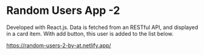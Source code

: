# Random Users App -2

Developed with React.js. Data is fetched from an RESTful API, and displayed in a card item. With add button, this user is added to the list below.

https://random-users-2-by-at.netlify.app/

